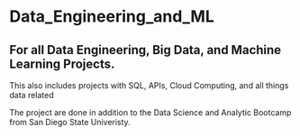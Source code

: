 # Data_Engineering_and_ML

## For all Data Engineering, Big Data, and Machine Learning Projects.

This also includes projects with SQL, APIs, Cloud Computing, and all things data related

The project are done in addition to the Data Science and Analytic Bootcamp from San Diego State Univeristy. 

 
